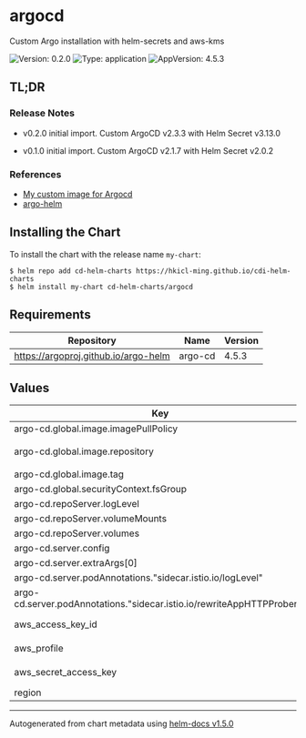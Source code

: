 # argocd

Custom Argo installation with helm-secrets and aws-kms

![Version: 0.2.0](https://img.shields.io/badge/Version-0.2.0-informational?style=flat-square) ![Type: application](https://img.shields.io/badge/Type-application-informational?style=flat-square) ![AppVersion: 4.5.3](https://img.shields.io/badge/AppVersion-4.5.3-informational?style=flat-square)

## TL;DR

### Release Notes
- v0.2.0 initial import. Custom ArgoCD v2.3.3 with Helm Secret v3.13.0

- v0.1.0 initial import. Custom ArgoCD v2.1.7 with Helm Secret v2.0.2

### References
- [My custom image for Argocd](https://github.com/hkicl-ming/argocd-custom)
- [argo-helm](https://github.com/argoproj/argo-helm/tree/master/charts/argo-cd)

## Installing the Chart

To install the chart with the release name `my-chart`:

```console
$ helm repo add cd-helm-charts https://hkicl-ming.github.io/cdi-helm-charts
$ helm install my-chart cd-helm-charts/argocd
```

## Requirements

| Repository | Name | Version |
|------------|------|---------|
| https://argoproj.github.io/argo-helm | argo-cd | 4.5.3 |

## Values

| Key | Type | Default | Description |
|-----|------|---------|-------------|
| argo-cd.global.image.imagePullPolicy | string | internal value | imagePullPolicy |
| argo-cd.global.image.repository | string | `"ghcr.io/hkicl-ming/argocd-custom"` | custom image with helm-secret |
| argo-cd.global.image.tag | string | `"2.3.3"` |  |
| argo-cd.global.securityContext.fsGroup | int | `2000` |  |
| argo-cd.repoServer.logLevel | string | `"info"` |  |
| argo-cd.repoServer.volumeMounts | list | internal value | Fixture |
| argo-cd.repoServer.volumes | list | internal value | Fixture |
| argo-cd.server.config | object | internal value | Fixture |
| argo-cd.server.extraArgs[0] | string | `"--insecure"` |  |
| argo-cd.server.podAnnotations."sidecar.istio.io/logLevel" | string | `"warning"` |  |
| argo-cd.server.podAnnotations."sidecar.istio.io/rewriteAppHTTPProbers" | string | internal value | Fixture |
| aws_access_key_id | string | `"my-access-key-id"` | ACCESS_KEY_ID for use by kms |
| aws_profile | string | `"my-aws-profile"` | AWS profile name |
| aws_secret_access_key | string | `"my-access-key-secret"` | SECRET_ACCESS_KEY for use by kms |
| region | string | `"my-region"` | AWS region |

----------------------------------------------
Autogenerated from chart metadata using [helm-docs v1.5.0](https://github.com/norwoodj/helm-docs/releases/v1.5.0)
